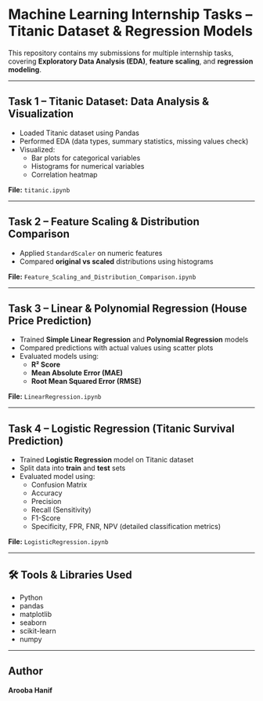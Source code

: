 # Machine Learning Internship Tasks – Titanic Dataset & Regression Models

This repository contains my submissions for multiple internship tasks, covering **Exploratory Data Analysis (EDA)**, **feature scaling**, and **regression modeling**.

---

## Task 1 – Titanic Dataset: Data Analysis & Visualization
- Loaded Titanic dataset using Pandas
- Performed EDA (data types, summary statistics, missing values check)
- Visualized:
  - Bar plots for categorical variables
  - Histograms for numerical variables
  - Correlation heatmap

**File:** `titanic.ipynb`

---

## Task 2 – Feature Scaling & Distribution Comparison
- Applied `StandardScaler` on numeric features
- Compared **original vs scaled** distributions using histograms

**File:** `Feature_Scaling_and_Distribution_Comparison.ipynb`

---

## Task 3 – Linear & Polynomial Regression (House Price Prediction)
- Trained **Simple Linear Regression** and **Polynomial Regression** models
- Compared predictions with actual values using scatter plots
- Evaluated models using:
  - **R² Score**
  - **Mean Absolute Error (MAE)**
  - **Root Mean Squared Error (RMSE)**

**File:** `LinearRegression.ipynb`

---

## Task 4 – Logistic Regression (Titanic Survival Prediction)
- Trained **Logistic Regression** model on Titanic dataset  
- Split data into **train** and **test** sets  
- Evaluated model using:  
  - Confusion Matrix  
  - Accuracy  
  - Precision  
  - Recall (Sensitivity)  
  - F1-Score  
  - Specificity, FPR, FNR, NPV (detailed classification metrics)  

**File:** `LogisticRegression.ipynb`

---

## 🛠 Tools & Libraries Used
- Python
- pandas
- matplotlib
- seaborn
- scikit-learn
- numpy

---

## Author
**Arooba Hanif**
